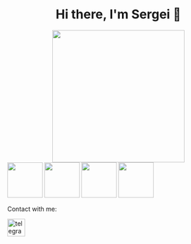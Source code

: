 <div id="header" align="center">
  <h1>Hi there, I'm Sergei 👋 </h1>
  <img src="https://media.giphy.com/media/GwGXoeb0gm7sc/giphy.gif" width="300"/>

</div>

<!--
**qpsx4/qpsx4** is a ✨ _special_ ✨ repository because its `README.md` (this file) appears on your GitHub profile.

Here are some ideas to get you started:

- 🔭 I’m currently working on Protei
- 🌱 I’m currently learning ...
- 👯 I’m looking to collaborate on ...
- 🤔 I’m looking for help with ...
- 💬 Ask me about ...
- 📫 How to reach me: ...
- 😄 Pronouns: ...
- ⚡ Fun fact: ...
-->

<img src="https://cdn.jsdelivr.net/gh/devicons/devicon/icons/python/python-original.svg" width="80"/>
<img src="https://cdn.jsdelivr.net/gh/devicons/devicon/icons/pycharm/pycharm-original.svg" width="80"/>
<img src="https://cdn.jsdelivr.net/gh/devicons/devicon/icons/unix/unix-original.svg" width="80"/>
<img src="https://cdn.jsdelivr.net/gh/devicons/devicon/icons/pytest/pytest-original-wordmark.svg" width="80"/>



<p>Contact with me:</p>

[<img src='https://media.giphy.com/media/ya4eevXU490Iw/giphy.gif' alt='telegram' height='40'>](https://t.me/VolokitinSergey)  
